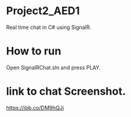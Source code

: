 # Project2_AED1
Real time chat in C# using SignalR.

# How to run
Open SignalRChat.sln and press PLAY.

# link to chat Screenshot.
https://ibb.co/DM9hQJj
